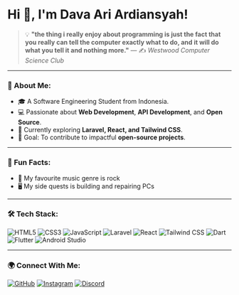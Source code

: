 # Hi 👋, I'm Dava Ari Ardiansyah!

  > 💡 **"the thing i really enjoy about programming is just the fact that you really can tell the computer exactly what to do, and it will do what you tell it and nothing more."**
  > — ✍️ *Westwood Computer Science Club*

---

### 🚀 About Me:
- 🎓 A Software Engineering Student from Indonesia.
- 💻 Passionate about **Web Development**, **API Development**, and **Open Source**.
- 🌱 Currently exploring **Laravel, React, and Tailwind CSS**.
- 🎯 Goal: To contribute to impactful **open-source projects**.

---

### 🎉 Fun Facts:
- 🎸 My favourite music genre is rock
- 🖥 My side quests is building and repairing PCs

---

### 🛠️ Tech Stack:
![HTML5](https://img.shields.io/badge/HTML5-%23E34F26.svg?style=flat&logo=html5&logoColor=white)
![CSS3](https://img.shields.io/badge/CSS3-%231572B6.svg?style=flat&logo=css3&logoColor=white)
![JavaScript](https://img.shields.io/badge/JavaScript-%23F7DF1E.svg?style=flat&logo=javascript&logoColor=black)
![Laravel](https://img.shields.io/badge/Laravel-%23FF2D20.svg?style=flat&logo=laravel&logoColor=white)
![React](https://img.shields.io/badge/React-%2361DAFB.svg?style=flat&logo=react&logoColor=black)
![Tailwind CSS](https://img.shields.io/badge/TailwindCSS-%2306B6D4.svg?style=flat&logo=tailwind-css&logoColor=white)
![Dart](https://img.shields.io/badge/Dart-%230175C2.svg?style=flat&logo=dart&logoColor=white)
![Flutter](https://img.shields.io/badge/Flutter-%2302569B.svg?style=flat&logo=flutter&logoColor=white)
![Android Studio](https://img.shields.io/badge/Android%20Studio-%233DDC84.svg?style=flat&logo=android-studio&logoColor=white)

---

### 🌍 Connect With Me:
[![GitHub](https://img.shields.io/badge/GitHub-%2312100E.svg?style=flat&logo=github&logoColor=white)](https://github.com/ArchAgony)
[![Instagram](https://img.shields.io/badge/Instagram-%23E4405F.svg?style=flat&logo=instagram&logoColor=white)](https://www.instagram.com/arch_agony/)
[![Discord](https://img.shields.io/badge/Discord-%235865F2.svg?style=flat&logo=discord&logoColor=white)](https://discordapp.com/users/919076562358386729)


